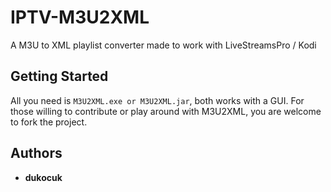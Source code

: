 # IPTV-M3U2XML
A M3U to XML playlist converter made to work with LiveStreamsPro / Kodi

## Getting Started

All you need is ```M3U2XML.exe or M3U2XML.jar```, both works with a GUI.
For those willing to contribute or play around with M3U2XML, you are welcome to fork the project.

## Authors

* **dukocuk** 
